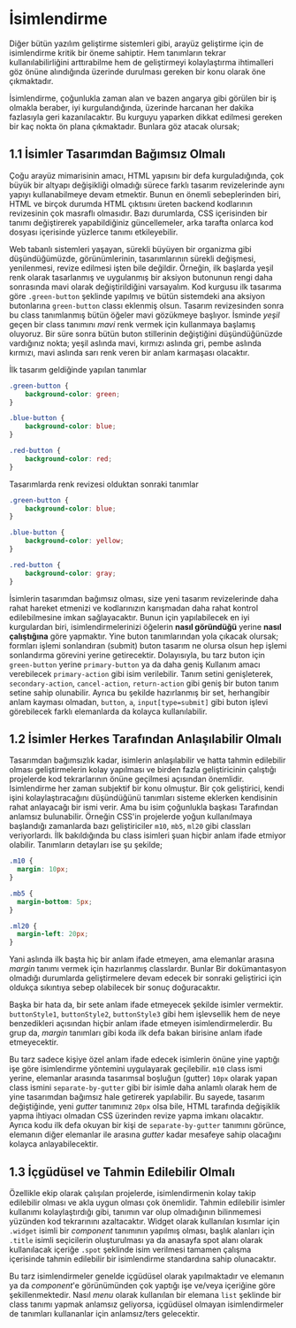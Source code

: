 # İsimlendirme
Diğer bütün yazılım geliştirme sistemleri gibi, arayüz geliştirme için de isimlendirme kritik bir öneme sahiptir. Hem tanımların tekrar kullanılabilirliğini arttırabilme hem de geliştirmeyi kolaylaştırma ihtimalleri göz önüne alındığında üzerinde durulması gereken bir konu olarak öne çıkmaktadır.

İsimlendirme, çoğunlukla zaman alan ve bazen angarya gibi görülen bir iş olmakla beraber, iyi kurgulandığında, üzerinde harcanan her dakika fazlasıyla geri kazanılacaktır. Bu kurguyu yaparken dikkat edilmesi gereken bir kaç nokta ön plana çıkmaktadır. Bunlara göz atacak olursak;

## 1.1 İsimler Tasarımdan Bağımsız Olmalı
Çoğu arayüz mimarisinin amacı, HTML yapısını bir defa kurguladığında, çok büyük bir altyapı değişikliği olmadığı sürece farklı tasarım revizelerinde aynı yapıyı kullanabilmeye devam etmektir. Bunun en önemli sebeplerinden biri, HTML ve birçok durumda HTML çıktısını üreten backend kodlarının revizesinin çok masraflı olmasıdır. Bazı durumlarda, CSS içerisinden bir tanımı değiştirerek yapabildiğiniz güncellemeler, arka tarafta onlarca kod dosyası içerisinde yüzlerce tanımı etkileyebilir. 

Web tabanlı sistemleri yaşayan, sürekli büyüyen bir organizma gibi düşündüğümüzde, görünümlerinin, tasarımlarının sürekli değişmesi, yenilenmesi, revize edilmesi işten bile değildir. Örneğin, ilk başlarda yeşil renk olarak tasarlanmış ve uygulanmış bir aksiyon butonunun rengi daha sonrasında mavi olarak değiştirildiğini varsayalım. Kod kurgusu ilk tasarıma göre `.green-button` şeklinde yapılmış ve bütün sistemdeki ana aksiyon butonlarına `green-button` classı eklenmiş olsun. Tasarım revizesinden sonra bu class tanımlanmış bütün öğeler mavi gözükmeye başlıyor. İsminde _yeşil_ geçen bir class tanımını _mavi_ renk vermek için kullanmaya başlamış oluyoruz. Bir süre sonra bütün buton stillerinin değiştiğini düşündüğünüzde vardığınız nokta; yeşil aslında mavi, kırmızı aslında gri, pembe aslında kırmızı, mavi aslında sarı renk veren bir anlam karmaşası olacaktır. 

İlk tasarım geldiğinde yapılan tanımlar
``` css
.green-button {
	background-color: green;
}

.blue-button {
	background-color: blue;
}

.red-button {
	background-color: red;
}
```

Tasarımlarda renk revizesi olduktan sonraki tanımlar
``` css
.green-button {
	background-color: blue;
}

.blue-button {
	background-color: yellow;
}

.red-button {
	background-color: gray;
}
```

İsimlerin tasarımdan bağımsız olması, size yeni tasarım revizelerinde daha rahat hareket etmenizi ve kodlarınızın karışmadan daha rahat kontrol edilebilmesine imkan sağlayacaktır. Bunun için yapılabilecek en iyi kurgulardan biri, isimlendirmelerinizi öğelerin __nasıl göründüğü__ yerine __nasıl çalıştığına__ göre yapmaktır. Yine buton tanımlarından yola çıkacak olursak; formları işlemi sonlandıran (submit) buton tasarım ne olursa olsun hep işlemi sonlandırma görevini yerine getirecektir. Dolayısıyla, bu tarz buton için `green-button` yerine `primary-button` ya da daha geniş Kullanım amacı verebilecek `primary-action` gibi isim verilebilir. Tanım setini genişleterek, `secondary-action`, `cancel-action`, `return-action` gibi geniş bir buton tanım setine sahip olunabilir. Ayrıca bu şekilde hazırlanmış bir set, herhangibir anlam kayması olmadan, `button`, `a`, `input[type=submit]` gibi buton işlevi görebilecek farklı elemanlarda da kolayca kullanılabilir. 

## 1.2 İsimler Herkes Tarafından Anlaşılabilir Olmalı
Tasarımdan bağımsızlık kadar, isimlerin anlaşılabilir ve hatta tahmin edilebilir olması geliştirmelerin kolay yapılması ve birden fazla geliştiricinin çalıştığı projelerde kod tekrarlarının önüne geçilmesi açısından önemlidir. Isimlendirme her zaman subjektif bir konu olmuştur. Bir çok geliştirici, kendi işini kolaylaştıracağını düşündüğünü tanımları sisteme eklerken kendisinin rahat anlayacağı bir ismi verir. Ama bu isim çoğunlukla başkası Tarafından anlamsız bulunabilir. Örneğin CSS'in projelerde yoğun kullanılmaya başlandığı zamanlarda bazı geliştiriciler `m10`, `mb5`, `ml20` gibi classları veriyorlardı. İlk bakıldığında bu class isimleri şuan hiçbir anlam ifade etmiyor olabilir. Tanımların detayları ise şu şekilde;

```css
.m10 { 
  margin: 10px;
}

.mb5 {
  margin-bottom: 5px;
}

.ml20 {
  margin-left: 20px;
}
```

Yani aslında ilk başta hiç bir anlam ifade etmeyen, ama elemanlar arasına _margin_ tanımı vermek için hazırlanmış classlardır. Bunlar Bir dokümantasyon olmadığı durumlarda geliştirmelere devam edecek bir sonraki geliştirici için oldukça sıkıntıya sebep olabilecek bir sonuç doğuracaktır. 

Başka bir hata da, bir sete anlam ifade etmeyecek şekilde isimler vermektir. `buttonStyle1`, `buttonStyle2`, `buttonStyle3` gibi hem işlevsellik hem de neye benzedikleri açısından hiçbir anlam ifade etmeyen isimlendirmelerdir. Bu grup da, _margin_ tanımları gibi koda ilk defa bakan birisine anlam ifade etmeyecektir. 

Bu tarz sadece kişiye özel anlam ifade edecek isimlerin önüne yine yaptığı işe göre isimlendirme yöntemini uygulayarak geçilebilir. `m10` class ismi yerine, elemanlar arasında tasarımsal boşluğun (gutter) `10px` olarak yapan class ismini `separate-by-gutter` gibi bir isimle daha anlamlı olarak hem de yine tasarımdan bağımsız hale getirerek yapılabilir. Bu sayede, tasarım değiştiğinde, yeni _gutter_ tanımınız `20px` olsa bile, HTML tarafında değişiklik yapma ihtiyacı olmadan CSS üzerinden revize yapma imkanı olacaktır. Ayrıca kodu ilk defa okuyan bir kişi de `separate-by-gutter` tanımını görünce, elemanın diğer elemanlar ile arasına _gutter_ kadar mesafeye sahip olacağını kolayca anlayabilecektir. 

## 1.3 İçgüdüsel ve Tahmin Edilebilir Olmalı
Özellikle ekip olarak çalışılan projelerde, isimlendirmenin kolay takip edilebilir olması ve akla uygun olması çok önemlidir. Tahmin edilebilir isimler kullanımı kolaylaştırdığı gibi, tanımın var olup olmadığının bilinmemesi yüzünden kod tekrarınını azaltacaktır. Widget olarak kullanılan kısımlar için `.widget` isimli bir _component_ tanımının yapılmış olması, başlık alanları için `.title` isimli seçicilerin oluşturulması ya da anasayfa spot alanı olarak kullanılacak içeriğe `.spot` şeklinde isim verilmesi tamamen çalışma içerisinde tahmin edilebilir bir isimlendirme standardına sahip olunacaktır.

Bu tarz isimlendirmeler genelde içgüdüsel olarak yapılmaktadır ve elemanın ya da _component_'e görünümünden çok yaptığı işe ve/veya içeriğine göre şekillenmektedir. Nasıl _menu_ olarak kullanılan bir elemana `list` şeklinde bir class tanımı yapmak anlamsız geliyorsa, içgüdüsel olmayan isimlendirmeler de tanımları kullananlar için anlamsız/ters gelecektir.

